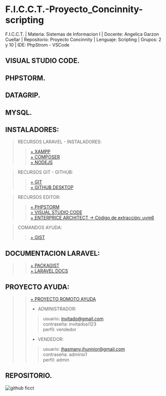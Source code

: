 # F.I.C.C.T.-Proyecto_Concinnity-scripting
F.I.C.C.T. | Materia: Sistemas de Informacion I | Docente: Angelica Garzon Cuellar | Repositorio: Proyecto Concinnity |  Lenguaje: Scripting | Grupos: 2 y 10 | IDE: PhpStrom - VSCode

## VISUAL STUDIO CODE.

## PHPSTORM.

## DATAGRIP.

## MYSQL.

## INSTALADORES:
>  RECURSOS LARAVEL - INSTALADORES:
>> [+ XAMPP](https://www.apachefriends.org/es/download.html) <br>
>> [+ COMPOSER](https://getcomposer.org/doc/00-intro.md#installation-linux-unix-macos) <br>
>> [+ NODEJS](https://nodejs.org/es/download/current/) <br>

> RECURSOS GIT - GITHUB:
>> [+ GIT](https://git-scm.com/downloads) <br>
>> [+ GITHUB DESKTOP](https://desktop.github.com/) <br>

> RECURSOS EDITOR:
>> [+ PHPSTORM ](https://www.jetbrains.com/es-es/phpstorm/download/#section=windows) <br>
>> [+ VISUAL STUDIO CODE](https://code.visualstudio.com/download) <br>
>> [+ ENTERPRICE ARCHITECT -> Código de extracción: uym6](https://terabox.com/s/1hMZsGYrJTHrjDdKXVYmbQQ ) <br>

>  COMANDOS AYUDA:
>> [+ GIST](https://gist.github.com/jhasmany-jhunnior/9ccd3b29c580f4b5ce9f00f084d26c93) <br>

## DOCUMENTACION LARAVEL:
>> [+ PACKAGIST](https://packagist.org/) <br>
>> [+ LARAVEL DOCS](https://laravel.com/docs/8.x) <br>

##  PROYECTO AYUDA:
>> [+ PROYECTO ROMOTO AYUDA](http://ventas-online-ficct.herokuapp.com/)
>> - ADMINISTRADOR:
>>> usuario: invitado@gmail.com <br>
>>> contraseña: invitadosi123 <br>
>>> perfil: vendedor <br>
>> - VENDEDOR:
>>> usuario: jhasmany.jhunnior@gmail.com <br>
>>> contraseña: adminsi1 <br>
>>> perfil: admin <br>

## REPOSITORIO.
![github ficct](https://user-images.githubusercontent.com/36086876/119494544-69bc6900-bd2f-11eb-8c42-810b19ede512.png)
